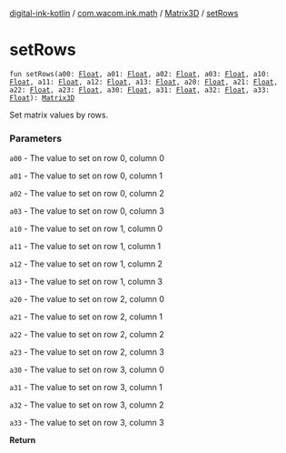 [digital-ink-kotlin](../../index.md) / [com.wacom.ink.math](../index.md) / [Matrix3D](index.md) / [setRows](./set-rows.md)

# setRows

`fun setRows(a00: `[`Float`](https://kotlinlang.org/api/latest/jvm/stdlib/kotlin/-float/index.html)`, a01: `[`Float`](https://kotlinlang.org/api/latest/jvm/stdlib/kotlin/-float/index.html)`, a02: `[`Float`](https://kotlinlang.org/api/latest/jvm/stdlib/kotlin/-float/index.html)`, a03: `[`Float`](https://kotlinlang.org/api/latest/jvm/stdlib/kotlin/-float/index.html)`, a10: `[`Float`](https://kotlinlang.org/api/latest/jvm/stdlib/kotlin/-float/index.html)`, a11: `[`Float`](https://kotlinlang.org/api/latest/jvm/stdlib/kotlin/-float/index.html)`, a12: `[`Float`](https://kotlinlang.org/api/latest/jvm/stdlib/kotlin/-float/index.html)`, a13: `[`Float`](https://kotlinlang.org/api/latest/jvm/stdlib/kotlin/-float/index.html)`, a20: `[`Float`](https://kotlinlang.org/api/latest/jvm/stdlib/kotlin/-float/index.html)`, a21: `[`Float`](https://kotlinlang.org/api/latest/jvm/stdlib/kotlin/-float/index.html)`, a22: `[`Float`](https://kotlinlang.org/api/latest/jvm/stdlib/kotlin/-float/index.html)`, a23: `[`Float`](https://kotlinlang.org/api/latest/jvm/stdlib/kotlin/-float/index.html)`, a30: `[`Float`](https://kotlinlang.org/api/latest/jvm/stdlib/kotlin/-float/index.html)`, a31: `[`Float`](https://kotlinlang.org/api/latest/jvm/stdlib/kotlin/-float/index.html)`, a32: `[`Float`](https://kotlinlang.org/api/latest/jvm/stdlib/kotlin/-float/index.html)`, a33: `[`Float`](https://kotlinlang.org/api/latest/jvm/stdlib/kotlin/-float/index.html)`): `[`Matrix3D`](index.md)

Set matrix values by rows.

### Parameters

`a00` - The value to set on row 0, column 0

`a01` - The value to set on row 0, column 1

`a02` - The value to set on row 0, column 2

`a03` - The value to set on row 0, column 3

`a10` - The value to set on row 1, column 0

`a11` - The value to set on row 1, column 1

`a12` - The value to set on row 1, column 2

`a13` - The value to set on row 1, column 3

`a20` - The value to set on row 2, column 0

`a21` - The value to set on row 2, column 1

`a22` - The value to set on row 2, column 2

`a23` - The value to set on row 2, column 3

`a30` - The value to set on row 3, column 0

`a31` - The value to set on row 3, column 1

`a32` - The value to set on row 3, column 2

`a33` - The value to set on row 3, column 3

**Return**

